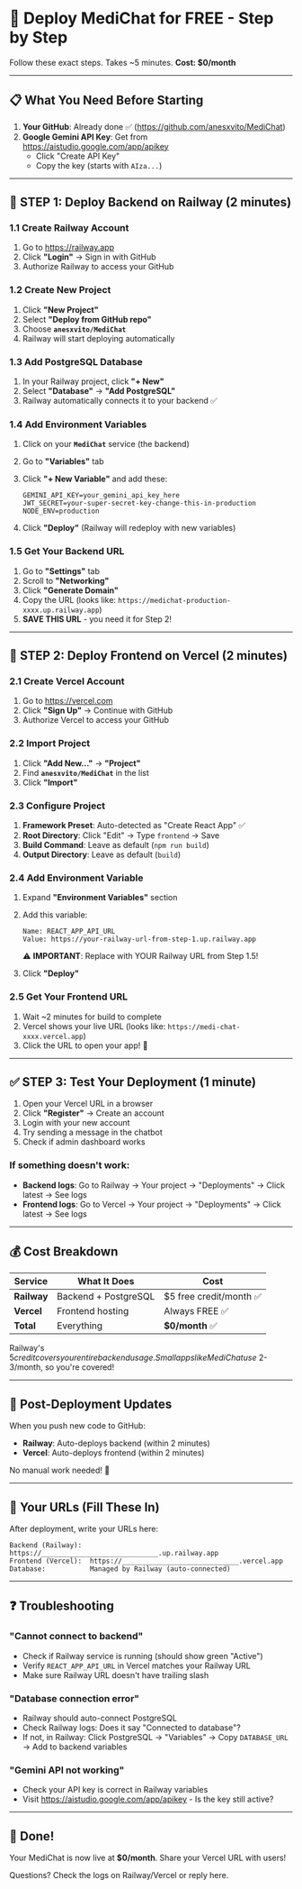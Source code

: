 # 🚀 Deploy MediChat for FREE - Step by Step

Follow these exact steps. Takes ~5 minutes. **Cost: $0/month**

---

## 📋 What You Need Before Starting

1. **Your GitHub**: Already done ✅ (https://github.com/anesxvito/MediChat)
2. **Google Gemini API Key**: Get from https://aistudio.google.com/app/apikey
   - Click "Create API Key"
   - Copy the key (starts with `AIza...`)

---

## 🎯 STEP 1: Deploy Backend on Railway (2 minutes)

### 1.1 Create Railway Account
1. Go to https://railway.app
2. Click **"Login"** → Sign in with GitHub
3. Authorize Railway to access your GitHub

### 1.2 Create New Project
1. Click **"New Project"**
2. Select **"Deploy from GitHub repo"**
3. Choose **`anesxvito/MediChat`**
4. Railway will start deploying automatically

### 1.3 Add PostgreSQL Database
1. In your Railway project, click **"+ New"**
2. Select **"Database"** → **"Add PostgreSQL"**
3. Railway automatically connects it to your backend ✅

### 1.4 Add Environment Variables
1. Click on your **`MediChat`** service (the backend)
2. Go to **"Variables"** tab
3. Click **"+ New Variable"** and add these:

   ```
   GEMINI_API_KEY=your_gemini_api_key_here
   JWT_SECRET=your-super-secret-key-change-this-in-production
   NODE_ENV=production
   ```

4. Click **"Deploy"** (Railway will redeploy with new variables)

### 1.5 Get Your Backend URL
1. Go to **"Settings"** tab
2. Scroll to **"Networking"**
3. Click **"Generate Domain"**
4. Copy the URL (looks like: `https://medichat-production-xxxx.up.railway.app`)
5. **SAVE THIS URL** - you need it for Step 2!

---

## 🎨 STEP 2: Deploy Frontend on Vercel (2 minutes)

### 2.1 Create Vercel Account
1. Go to https://vercel.com
2. Click **"Sign Up"** → Continue with GitHub
3. Authorize Vercel to access your GitHub

### 2.2 Import Project
1. Click **"Add New..."** → **"Project"**
2. Find **`anesxvito/MediChat`** in the list
3. Click **"Import"**

### 2.3 Configure Project
1. **Framework Preset**: Auto-detected as "Create React App" ✅
2. **Root Directory**: Click "Edit" → Type `frontend` → Save
3. **Build Command**: Leave as default (`npm run build`)
4. **Output Directory**: Leave as default (`build`)

### 2.4 Add Environment Variable
1. Expand **"Environment Variables"** section
2. Add this variable:
   ```
   Name: REACT_APP_API_URL
   Value: https://your-railway-url-from-step-1.up.railway.app
   ```
   ⚠️ **IMPORTANT**: Replace with YOUR Railway URL from Step 1.5!

3. Click **"Deploy"**

### 2.5 Get Your Frontend URL
1. Wait ~2 minutes for build to complete
2. Vercel shows your live URL (looks like: `https://medi-chat-xxxx.vercel.app`)
3. Click the URL to open your app! 🎉

---

## ✅ STEP 3: Test Your Deployment (1 minute)

1. Open your Vercel URL in a browser
2. Click **"Register"** → Create an account
3. Login with your new account
4. Try sending a message in the chatbot
5. Check if admin dashboard works

### If something doesn't work:
- **Backend logs**: Go to Railway → Your project → "Deployments" → Click latest → See logs
- **Frontend logs**: Go to Vercel → Your project → "Deployments" → Click latest → See logs

---

## 💰 Cost Breakdown

| Service | What It Does | Cost |
|---------|--------------|------|
| **Railway** | Backend + PostgreSQL | $5 free credit/month ✅ |
| **Vercel** | Frontend hosting | Always FREE ✅ |
| **Total** | Everything | **$0/month** ✅ |

Railway's $5 credit covers your entire backend usage. Small apps like MediChat use ~$2-3/month, so you're covered!

---

## 🔧 Post-Deployment Updates

When you push new code to GitHub:
- **Railway**: Auto-deploys backend (within 2 minutes)
- **Vercel**: Auto-deploys frontend (within 2 minutes)

No manual work needed! 🚀

---

## 📝 Your URLs (Fill These In)

After deployment, write your URLs here:

```
Backend (Railway):  https://_____________________________.up.railway.app
Frontend (Vercel):  https://_____________________________.vercel.app
Database:           Managed by Railway (auto-connected)
```

---

## ❓ Troubleshooting

### "Cannot connect to backend"
- Check if Railway service is running (should show green "Active")
- Verify `REACT_APP_API_URL` in Vercel matches your Railway URL
- Make sure Railway URL doesn't have trailing slash

### "Database connection error"
- Railway should auto-connect PostgreSQL
- Check Railway logs: Does it say "Connected to database"?
- If not, in Railway: Click PostgreSQL → "Variables" → Copy `DATABASE_URL` → Add to backend variables

### "Gemini API not working"
- Check your API key is correct in Railway variables
- Visit https://aistudio.google.com/app/apikey - Is the key still active?

---

## 🎉 Done!

Your MediChat is now live at **$0/month**. Share your Vercel URL with users!

Questions? Check the logs on Railway/Vercel or reply here.
